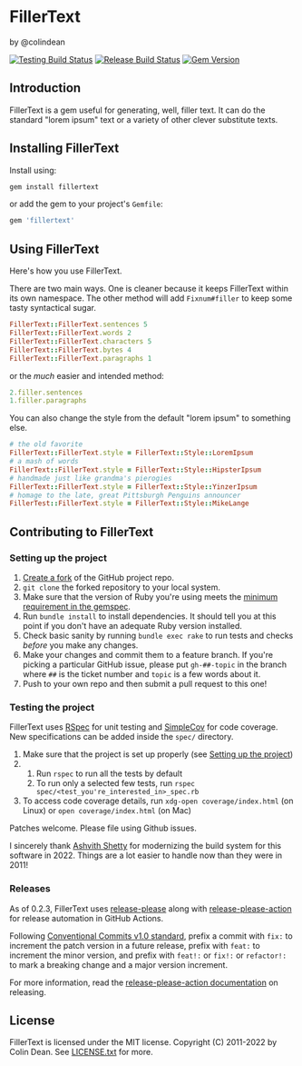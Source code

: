 FillerText
==========

by @colindean

[![Testing Build Status](https://github.com/colindean/fillertext/actions/workflows/testing.yml/badge.svg)](https://github.com/colindean/fillertext/actions/workflows/testing.yml)
[![Release Build Status](https://github.com/colindean/fillertext/actions/workflows/release.yml/badge.svg)](https://github.com/colindean/fillertext/actions/workflows/release.yml)
[![Gem Version](https://badge.fury.io/rb/fillertext.svg)](https://badge.fury.io/rb/fillertext)

Introduction
------------

FillerText is a gem useful for generating, well, filler text. It can do the standard "lorem ipsum" text or a variety of other clever substitute texts.

Installing FillerText
---------------------

Install using:

```sh
gem install fillertext
```

or add the gem to your project's `Gemfile`:

```ruby
gem 'fillertext'
```

Using FillerText
----------------

Here's how you use FillerText.

There are two main ways. One is cleaner because it keeps FillerText within its
own namespace. The other method will add `Fixnum#filler` to keep some tasty
syntactical sugar.

```ruby
FillerText::FillerText.sentences 5
FillerText::FillerText.words 2
FillerText::FillerText.characters 5
FillerText::FillerText.bytes 4
FillerText::FillerText.paragraphs 1
```

or the *much* easier and intended method:

```ruby
2.filler.sentences
1.filler.paragraphs
```

You can also change the style from the default "lorem ipsum" to something else.

```ruby
# the old favorite
FillerText::FillerText.style = FillerText::Style::LoremIpsum
# a mash of words
FillerText::FillerText.style = FillerText::Style::HipsterIpsum
# handmade just like grandma's pierogies
FillerText::FillerText.style = FillerText::Style::YinzerIpsum
# homage to the late, great Pittsburgh Penguins announcer
FillerTest::FillerText.style = FillerText::Style::MikeLange
```

Contributing to FillerText
--------------------------
### Setting up the project
1. [Create a fork](https://github.com/colindean/fillertext/fork) of the GitHub project repo.
2. `git clone` the forked repository to your local system.
3. Make sure that the version of Ruby you're using meets the [minimum requirement in the gemspec](fillertext.gemspec#L15).
4. Run `bundle install` to install dependencies. It should tell you at this point if you don't have an adequate Ruby version installed.
5. Check basic sanity by running `bundle exec rake` to run tests and checks _before_ you make any changes.
6. Make your changes and commit them to a feature branch. If you're picking a particular GitHub issue, please put `gh-##-topic` in the branch where `##` is the ticket number and `topic` is a few words about it.
7. Push to your own repo and then submit a pull request to this one!

### Testing the project
FillerText uses [RSpec](https://github.com/rspec/rspec-core) for unit testing and [SimpleCov](https://github.com/simplecov-ruby/simplecov) for code coverage. New specifications can be added inside the `spec/` directory.

1. Make sure that the project is set up properly (see [Setting up the project](#setting-up-the-project))
2.
	1. Run `rspec` to run all the tests by default
	2. To run only a selected few tests, run `rspec spec/<test_you're_interested_in>_spec.rb`
3. To access code coverage details, run `xdg-open coverage/index.html` (on Linux) or `open coverage/index.html` (on Mac)

Patches welcome. Please file using Github issues.

I sincerely thank [Ashvith Shetty](https://github.com/Ashvith) for modernizing the build system
for this software in 2022. Things are a lot easier to handle now than they were
in 2011!


### Releases

As of 0.2.3, FillerText uses
[release-please](https://github.com/googleapis/release-please) along with
[release-please-action](https://github.com/google-github-actions/release-please-action)
for release automation in GitHub Actions.

Following [Conventional Commits v1.0
standard](https://www.conventionalcommits.org/en/v1.0.0/),
prefix a commit with `fix:` to increment the patch version in a future release,
prefix with `feat:` to increment the minor version, and
prefix with `feat!:` or `fix!:` or `refactor!:` to mark a breaking change and
a major version increment.

For more information, read the [release-please-action
documentation](https://github.com/google-github-actions/release-please-action#how-release-please-works)
on releasing.

License
-------

FillerText is licensed under the MIT license.
Copyright (C) 2011-2022 by Colin Dean.
See [LICENSE.txt](LICENSE.txt) for more.
